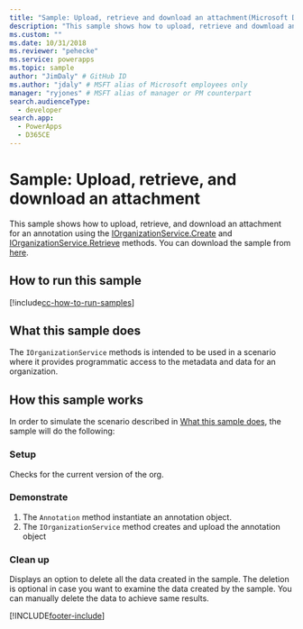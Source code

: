 ```yaml
---
title: "Sample: Upload, retrieve and download an attachment(Microsoft Dataverse) | Microsoft Docs" # Intent and product brand in a unique string of 43-59 chars including spaces
description: "This sample shows how to upload, retrieve and dowmload an atatchment" # 115-145 characters including spaces. This abstract displays in the search result.
ms.custom: ""
ms.date: 10/31/2018
ms.reviewer: "pehecke"
ms.service: powerapps
ms.topic: sample
author: "JimDaly" # GitHub ID
ms.author: "jdaly" # MSFT alias of Microsoft employees only
manager: "ryjones" # MSFT alias of manager or PM counterpart
search.audienceType: 
  - developer
search.app: 
  - PowerApps
  - D365CE
---
```

# Sample: Upload, retrieve, and download an attachment



<!-- https://docs.microsoft.com/dynamics365/customer-engagement/developer/sample-upload-retrieve-download-attachment -->

This sample shows how to upload, retrieve, and download an attachment for an annotation using the [IOrganizationService.Create](/dotnet/api/microsoft.xrm.sdk.iorganizationservice.create?view=dynamics-general-ce-9) and [IOrganizationService.Retrieve](/dotnet/api/microsoft.xrm.sdk.iorganizationservice.retrieve?view=dynamics-general-ce-9) methods. You can download the sample from [here](https://github.com/Microsoft/PowerApps-Samples/tree/master/cds/orgsvc/C%23/URDAttachment).

## How to run this sample

[!include[cc-how-to-run-samples](../../includes/cc-how-to-run-samples.md)]


## What this sample does

The `IOrganizationService` methods is intended to be used in a scenario where it provides programmatic access to the metadata and data for an organization.

## How this sample works

In order to simulate the scenario described in [What this sample does](#what-this-sample-does), the sample will do the following:

### Setup

Checks for the current version of the org.

### Demonstrate

1. The `Annotation` method instantiate an annotation object.
1. The `IOrganizationService` method creates and upload the annotation object

### Clean up

Displays an option to delete all the data created in the sample. The deletion is optional in case you want to examine the data created by the sample. You can manually delete the data to achieve same results.


[!INCLUDE[footer-include](../../../../includes/footer-banner.md)]
